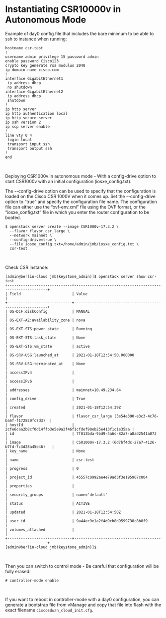# Instantiating CSR10000v in Autonomous Mode



Example of day0 config file that includes the bare minimum to be able to ssh to instance when running:

```
hostname csr-test
!
username admin privilege 15 password admin
enable password Cisco123
crypto key generate rsa modulus 2048
ip domain-name cisco.com
!
interface GigabitEthernet1
 ip address dhcp
 no shutdown
interface GigabitEthernet2
 ip address dhcp
 shutdown
!
ip http server
ip http authentication local
ip http secure-server
ip ssh version 2
ip scp server enable
!
line vty 0 4
 login local
 transport input ssh
 transport output ssh
!
end

```

<br>

Deploying CSR1000v in autonomous mode - With a config-drive option to start CSR1000v with an initial configuration (iosxe_config.txt).

The --config-drive option can be used to specify that the configuration is loaded on the Cisco CSR 1000V when it comes up. Set the --config-drive option to “true” and specify the configuration file name. The configuration file can either use the “ovf-env.xml” file using the OVF format, or the “iosxe_config.txt” file in which you enter the router configuration to be booted.

```
$ openstack server create --image CSR1000v-17.3.2 \
  --flavor flavor_csr_large \
  --network mainnet \
  --config-drive=true \
  --file iosxe_config.txt=/home/admin/jmb/iosxe_config.txt \
  csr-test
```

<br>

Check CSR instance:

```
[admin@berlin-cloud jmb(keystone_admin)]$ openstack server show csr-test
+-----------------------------+----------------------------------------------------------+
| Field                       | Value                                                    |
+-----------------------------+----------------------------------------------------------+
| OS-DCF:diskConfig           | MANUAL                                                   |
| OS-EXT-AZ:availability_zone | nova                                                     |
| OS-EXT-STS:power_state      | Running                                                  |
| OS-EXT-STS:task_state       | None                                                     |
| OS-EXT-STS:vm_state         | active                                                   |
| OS-SRV-USG:launched_at      | 2021-01-18T12:54:50.000000                               |
| OS-SRV-USG:terminated_at    | None                                                     |
| accessIPv4                  |                                                          |
| accessIPv6                  |                                                          |
| addresses                   | mainnet=10.49.234.64                                     |
| config_drive                | True                                                     |
| created                     | 2021-01-18T12:54:39Z                                     |
| flavor                      | flavor_csr_large (3e54e390-e3c3-4c76-ba6f-f172820fc7d3)  |
| hostId                      | 2cfe6caa2b8cf0d14ffb3e5e9a2f46f1cfdef90eb25e413f1c1e35aa |
| id                          | 7f013bda-9bd9-4a6c-82a7-a8ad2541a072                     |
| image                       | CSR1000v-17.3.2 (6d7bf4dc-27a7-4126-b7fd-7c3d28a45e46)   |
| key_name                    | None                                                     |
| name                        | csr-test                                                 |
| progress                    | 0                                                        |
| project_id                  | 45557c0992ae4e79ad3f3e195907c004                         |
| properties                  |                                                          |
| security_groups             | name='default'                                           |
| status                      | ACTIVE                                                   |
| updated                     | 2021-01-18T12:54:50Z                                     |
| user_id                     | 9a44ec9e1a2f4d9cb8d9599738c8b8f9                         |
| volumes_attached            |                                                          |
+-----------------------------+----------------------------------------------------------+
[admin@berlin-cloud jmb(keystone_admin)]$
```

<br>

Then you can switch to control mode - Be careful that configuration will be fully erased:

```
# controller-mode enable
```

<br>

If you want to reboot in controller-mode with a day0 configuration, you can generate a bootstrap file from vManage and copy that file into flash with the exact filename `ciscosdwan_cloud_init.cfg`. 

<br>